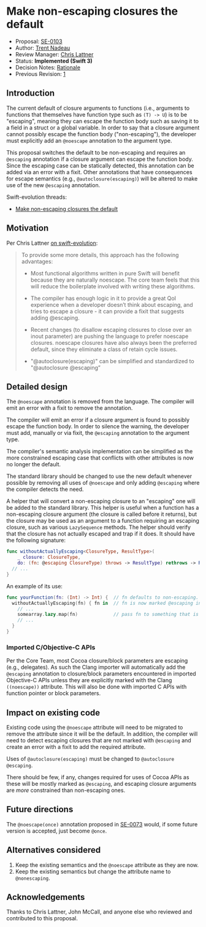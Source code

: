 # Make non-escaping closures the default

* Proposal: [SE-0103](0103-make-noescape-default.md)
* Author: [Trent Nadeau](https://github.com/tanadeau)
* Review Manager: [Chris Lattner](http://github.com/lattner)
* Status: **Implemented (Swift 3)**
* Decision Notes: [Rationale](https://lists.swift.org/pipermail/swift-evolution-announce/2016-June/000204.html)
* Previous Revision: [1](https://github.com/apple/swift-evolution/blob/833afd64b5d24a777fe2c42800d4b4dcd52bb487/proposals/0103-make-noescape-default.md)

## Introduction

The current default of closure arguments to functions (i.e., arguments to functions that themselves have function type such as `(T) -> U`) is to be "escaping", meaning they can escape the function body such as saving it to a field in a struct or a global variable. In order to say that a closure argument cannot possibly escape the function body ("non-escaping"), the developer must explicitly add an `@noescape` annotation to the argument type.

This proposal switches the default to be non-escaping and requires an `@escaping` annotation if a closure argument can escape the function body. Since the escaping case can be statically detected, this annotation can be added via an error with a fixit. Other annotations that have consequences for escape semantics (e.g., `@autoclosure(escaping)`) will be altered to make use of the new `@escaping` annotation.

Swift-evolution threads:

* [Make non-escaping closures the default](https://lists.swift.org/pipermail/swift-evolution/Week-of-Mon-20160530/020181.html)

## Motivation

Per Chris Lattner [on swift-evolution](https://lists.swift.org/pipermail/swift-evolution/Week-of-Mon-20160530/019880.html):

> To provide some more details, this approach has the following advantages:
>
> - Most functional algorithms written in pure Swift will benefit because they are naturally noescape.  The core team feels that this will reduce the boilerplate involved with writing these algorithms.
>
> - The compiler has enough logic in it to provide a great QoI experience when a developer doesn’t think about escaping, and tries to escape a closure - it can provide a fixit that suggests adding @escaping.
>
> - Recent changes (to disallow escaping closures to close over an inout parameter) are pushing the language to prefer noescape closures.  noescape closures have also always been the preferred default, since they eliminate a class of retain cycle issues.
>
> - "@autoclosure(escaping)" can be simplified and standardized to "@autoclosure @escaping”

## Detailed design

The `@noescape` annotation is removed from the language. The compiler will emit an error with a fixit to remove the annotation.

The compiler will emit an error if a closure argument is found to possibly escape the function body. In order to silence the warning, the developer must add, manually or via fixit, the `@escaping` annotation to the argument type.

The compiler's semantic analysis implementation can be simplified as the more constrained escaping case that conflicts with other attributes is now no longer the default.

The standard library should be changed to use the new default whenever possible by removing all uses of `@noescape` and only adding `@escaping` where the compiler detects the need.

A helper that will convert a non-escaping closure to an "escaping" one will be added to the standard library. This helper is useful when a function has a non-escaping closure argument (the closure is called before it returns), but the closure may be used as an argument to a function requiring an escaping closure, such as various `LazySequence` methods. The helper should verify that the closure has not actually escaped and trap if it does. It should have the following signature:

```swift
func withoutActuallyEscaping<ClosureType, ResultType>(
    _ closure: ClosureType,
    do: (fn: @escaping ClosureType) throws -> ResultType) rethrows -> ResultType {
  // ...
}
```

An example of its use:

```swift
func yourFunction(fn: (Int) -> Int) {  // fn defaults to non-escaping.
  withoutActuallyEscaping(fn) { fn in  // fn is now marked @escaping inside the closure
    // ...
    somearray.lazy.map(fn)             // pass fn to something that is notationally @escaping
    // ...
  }
}
```

### Imported C/Objective-C APIs

Per the Core Team, most Cocoa closure/block parameters are escaping (e.g., delegates). As such the Clang importer will automatically add the `@escaping` annotation to closure/block parameters encountered in imported Objective-C APIs unless they are explicitly marked with the Clang `((noescape))` attribute. This will also be done with imported C APIs with function pointer or block parameters.

## Impact on existing code

Existing code using the `@noescape` attribute will need to be migrated to remove the attribute since it will be the default. In addition, the compiler will need to detect escaping closures that are not marked with `@escaping` and create an error with a fixit to add the required attribute.

Uses of `@autoclosure(escaping)` must be changed to `@autoclosure @escaping`.

There should be few, if any, changes required for uses of Cocoa APIs as these will be mostly marked as `@escaping`, and escaping closure arguments are *more* constrained than non-escaping ones.

## Future directions

The `@noescape(once)` annotation proposed in [SE-0073](0073-noescape-once.md) would, if some future version is accepted, just become `@once`.

## Alternatives considered

1. Keep the existing semantics and the `@noescape` attribute as they are now.
2. Keep the existing semantics but change the attribute name to `@nonescaping`.

## Acknowledgements

Thanks to Chris Lattner, John McCall, and anyone else who reviewed and contributed to this proposal.
